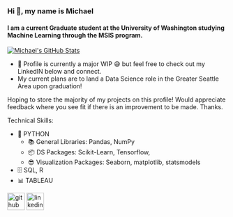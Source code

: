### Hi 👋, my name is Michael
#### I am a current Graduate student at the University of Washington studying Machine Learning through the MSIS program.

[![Michael's GitHub Stats](https://github-readme-stats.vercel.app/api?username=mykldggn)](https://github.com/anuraghazra/github-readme-stats)

- 🔭 Profile is currently a major WIP 😅 but feel free to check out my LinkedIN below and connect.
- My current plans are to land a Data Science role in the Greater Seattle Area upon graduation! 

Hoping to store the majority of my projects on this profile! Would appreciate feedback where you see fit if there is an improvement to be made. Thanks.

Technical Skills: 
* 🐍 PYTHON 
  * 📚 General Libraries: Pandas, NumPy
  * 📦 DS Packages: Scikit-Learn, Tensorflow, 
  * 😎 Visualization Packages: Seaborn, matplotlib, statsmodels
* 🗄️ SQL, R
* 📊 TABLEAU

[<img src='https://cdn.jsdelivr.net/npm/simple-icons@3.0.1/icons/github.svg' alt='github' height='40'>](https://github.com/mykldggn)    [<img src='https://cdn.jsdelivr.net/npm/simple-icons@3.0.1/icons/linkedin.svg' alt='linkedin' height='40'>](https://www.linkedin.com/in/miklduggan/)  




